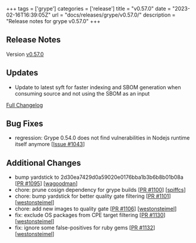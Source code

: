 +++
tags = ['grype']
categories = ['release']
title = "v0.57.0"
date = "2023-02-16T16:39:05Z"
url = "docs/releases/grype/v0.57.0/"
description = "Release notes for grype v0.57.0"
+++

## Release Notes

Version [v0.57.0](https://github.com/anchore/grype/releases/tag/v0.57.0)

## Updates
- Update to latest syft for faster indexing and SBOM generation when consuming source and not using the SBOM as an input

[Full Changelog](https://github.com/anchore/grype/compare/v0.56.0...v0.57.0)

## Bug Fixes

- regression: Grype 0.54.0 does not find vulnerabilities in Nodejs runtime itself anymore [[Issue #1043](https://github.com/anchore/grype/issues/1043)]

## Additional Changes

- bump yardstick to 2d30ea7429d0a59020e0176bba1b3b6b8b01b08a [[PR #1095](https://github.com/anchore/grype/pull/1095)] [[wagoodman](https://github.com/wagoodman)]
- chore: prune cosign dependency for grype builds [[PR #1100](https://github.com/anchore/grype/pull/1100)] [[spiffcs](https://github.com/spiffcs)]
- chore: bump yardstick for better quality gate filtering [[PR #1101](https://github.com/anchore/grype/pull/1101)] [[westonsteimel](https://github.com/westonsteimel)]
- chore: add new images to quality gate [[PR #1106](https://github.com/anchore/grype/pull/1106)] [[westonsteimel](https://github.com/westonsteimel)]
- fix: exclude OS packages from CPE target filtering [[PR #1130](https://github.com/anchore/grype/pull/1130)] [[westonsteimel](https://github.com/westonsteimel)]
- fix: ignore some false-positives for ruby gems [[PR #1132](https://github.com/anchore/grype/pull/1132)] [[westonsteimel](https://github.com/westonsteimel)]

